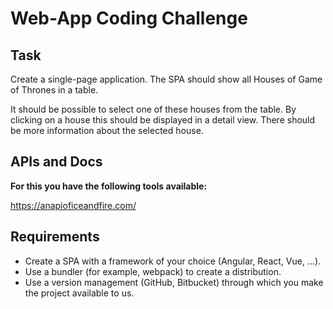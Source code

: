 # Web-App Coding Challenge

## Task


Create a single-page application. The SPA should show all Houses of Game of Thrones in a table.

It should be possible to select one of these houses from the table. By clicking on a house this should be displayed in a detail view. There should be more information about the selected house.

## APIs and Docs

**For this you have the following tools available:**

<a href="https://anapioficeandfire.com/" target="_blank">https://anapioficeandfire.com/</a>

## Requirements

- Create a SPA with a framework of your choice (Angular, React, Vue, ...).
- Use a bundler (for example, webpack) to create a distribution.
- Use a version management (GitHub, Bitbucket) through which you make the project available to us.

